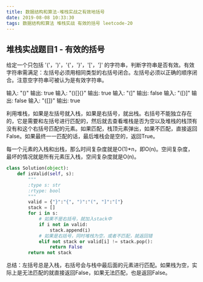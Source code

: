 ```yaml
---
title: 数据结构和算法-堆栈实战之有效地括号
date: 2019-08-08 10:33:30
tags: 数据结构和算法 堆栈实战 有效的括号 leetcode-20
---
```


## 堆栈实战题目1 - 有效的括号

给定一个只包括 '('，')'，'{'，'}'，'['，']' 的字符串，判断字符串是否有效。有效字符串需满足：左括号必须用相同类型的右括号闭合。左括号必须以正确的顺序闭合。注意空字符串可被认为是有效字符串。

输入: "()" 输出: true
输入: "()[]{}" 输出: true
输入: "(]" 输出: false
输入: "([)]" 输出: false
输入: "{[]}" 输出: true

<!-- more -->

利用堆栈，如果是左括号就入栈，如果是右括号，就出栈。右括号不能独立存在的，它是需要和左括号进行匹配的，然后就去查看堆栈是否为空以及堆栈的栈顶有没有和这个右括号匹配的元素。如果匹配，栈顶元素弹出，如果不匹配，直接返回False。如果最终一一匹配的话，最后堆栈会是空的，返回True。

每一个元素的入栈和出栈，那么时间复杂度就是O(1)\*n，即O(n)。空间复杂度，最坏的情况就是所有元素压入栈，空间复杂度就是O(n)。


``` python
class Solution(object):
	def isValid(self, s):
		"""
		:type s: str
		:rtype: bool
		"""
		valid = {"}":"{", ")":"(", "]":"["}
		stack = []
		for i in s:
			# 如果不是右括号，就加入stack中
			if i not in valid:
				stack.append(i)
			# 如果是右括号，同时堆栈为空，或者不匹配，就返回错
			elif not stack or valid[i] != stack.pop():
				return False
		return not stack
```

总结：左括号总是入栈，右括号会与栈中最后面的元素进行匹配。如果栈为空，实际上是无法匹配的就直接返回False，如果无法匹配，也是返回False。




